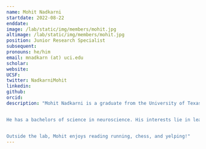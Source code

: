 ```yaml
---
name: Mohit Nadkarni
startdate: 2022-08-22
enddate:
image: /lab/static/img/members/mohit.jpg
altimage: /lab/static/img/members/mohit.jpg
position: Junior Research Specialist
subsequent:
pronouns: he/him
email: mnadkarn (at) uci.edu
scholar:
website:
UCSF:
twitter: NadkarniMohit
linkedin: 
github:
orcid:
description: "Mohit Nadkarni is a graduate from the University of Texas, Austin.


He has a bachelors of science in neuroscience. His interests lie in learning more about how decision making is effected by age.


Outside the lab, Mohit enjoys reading running, chess, and yelping!"
---
```

